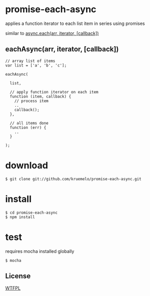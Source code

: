 # promise-each-async

applies a function iterator to each list item in series using promises

similar to [async.each(arr, iterator, [callback])](https://github.com/caolan/async#eacharr-iterator-callback)

## eachAsync(arr, iterator, [callback])

```
// array list of items 
var list = ['a', 'b', 'c'];

eachAsync(

  list,

  // apply function iterator on each item
  function (item, callback) {
    // process item
    ..
    callback();
  },

  // all items done
  function (err) {
    ..
  }

);
```

# download

```
$ git clone git://github.com/kruemelo/promise-each-async.git
```

# install

```
$ cd promise-each-async
$ npm install
```

# test

requires mocha installed globally

```
$ mocha
```

License
-------
[WTFPL](http://www.wtfpl.net/)
